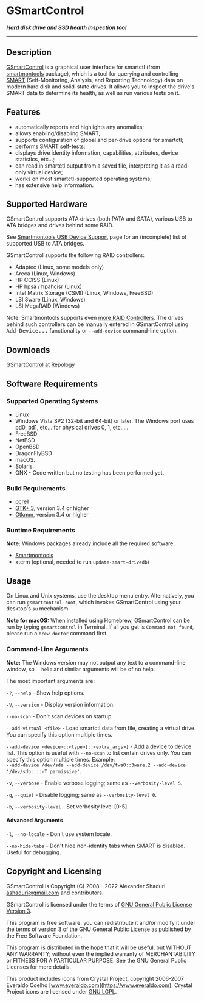 # GSmartControl

***Hard disk drive and SSD health inspection tool***

---

## Description

[GSmartControl](https://gsmartcontrol.shaduri.dev)
is a graphical user interface for smartctl (from [smartmontools](https://www.smartmontools.org/)
package), which is a tool for
querying and controlling [SMART](https://en.wikipedia.org/wiki/S.M.A.R.T.)
(Self-Monitoring, Analysis, and Reporting
Technology) data on modern hard disk and solid-state drives. It allows you to
inspect the drive's SMART data to determine its health, as well as run various
tests on it.


## Features
- automatically reports and highlights any anomalies;
- allows enabling/disabling SMART;
- supports configuration of global and per-drive options for smartctl;
- performs SMART self-tests;
- displays drive identity information, capabilities, attributes, device statistics, etc...;
- can read in smartctl output from a saved file, interpreting it as a read-only virtual device;
- works on most smartctl-supported operating systems;
- has extensive help information.


## Supported Hardware

GSmartControl supports ATA drives (both PATA and SATA), various USB to
ATA bridges and drives behind some RAID.

See [Smartmontools USB Device Support](http://www.smartmontools.org/wiki/Supported_USB-Devices)
page for an (incomplete) list of supported USB to ATA bridges.

GSmartControl supports the following RAID controllers:
- Adaptec (Linux, some models only)
- Areca (Linux, Windows)
- HP CCISS (Linux)
- HP hpsa / hpahcisr (Linux)
- Intel Matrix Storage (CSMI) (Linux, Windows, FreeBSD)
- LSI 3ware (Linux, Windows)
- LSI MegaRAID (Windows)

Note: Smartmontools supports even
[more RAID Controllers](https://www.smartmontools.org/wiki/Supported_RAID-Controllers).
The drives behind such controllers can be manually entered in GSmartControl using
<tt>Add Device...</tt> functionality or `--add-device` command-line option.


## Downloads

[GSmartControl at Repology](https://repology.org/project/gsmartcontrol/versions)


## Software Requirements

### Supported Operating Systems
* Linux
* Windows Vista SP2 (32-bit and 64-bit) or later. The Windows port uses pd0, pd1, etc...
for physical drives 0, 1, etc... .
* FreeBSD
* NetBSD
* OpenBSD
* DragonFlyBSD
* macOS.
* Solaris.
* QNX - Code written but no testing has been performed yet.

### Build Requirements
* [pcre1](https://www.pcre.org)
* [GTK+ 3](https://www.gtk.org), version 3.4 or higher
* [Gtkmm](https://www.gtkmm.org), version 3.4 or higher

### Runtime Requirements
**Note:** Windows packages already include all the required software. 
* [Smartmontools](https://www.smartmontools.org/)
* xterm (optional, needed to run `update-smart-drivedb`)


## Usage

On Linux and Unix systems, use the desktop menu entry. Alternatively, you can
run `gsmartcontrol-root`, which invokes GSmartControl using your desktop's `su` mechanism.

**Note for macOS:** When installed using Homebrew, GSmartControl can be run by
typing `gsmartcontrol` in Terminal. If all you get is `Command not found`, please run
a `brew doctor` command first.


### Command-Line Arguments

**Note:** The Windows version may not output any text to a command-line window,
so `--help` and similar arguments will be of no help.

The most important arguments are:

`-?`, `--help` - Show help options.

`-V`, `--version` - Display version information.

`--no-scan` - Don't scan devices on startup.

`--add-virtual <file>` - Load smartctl data from file, creating a virtual drive. You
can specify this option multiple times.

`--add-device <device>::<type>[::<extra_args>]` - Add a device to device list.
This option is useful with `--no-scan` to list certain drives only. You can specify
this option multiple times.
Example:  
`--add-device /dev/sda --add-device /dev/twa0::3ware,2 --add-device
'/dev/sdb::::-T permissive'`.

`-v`, `--verbose` - Enable verbose logging; same as `--verbosity-level 5`.

`-q`, `--quiet` - Disable logging; same as `--verbosity-level 0`.

`-b`, `--verbosity-level` - Set verbosity level \[0-5].

#### Advanced Arguments

`-l`, `--no-locale` - Don't use system locale.

`--no-hide-tabs` - Don't hide non-identity tabs when SMART is disabled. Useful
for debugging.



## Copyright and Licensing

GSmartControl is Copyright (C) 2008 - 2022 Alexander Shaduri [ashaduri@gmail.com](mailto:ashaduri@gmail.com) and contributors.

GSmartControl is licensed under the terms of
[GNU General Public License Version 3](https://www.gnu.org/licenses/gpl-3.0.en.html).

This program is free software: you can redistribute it and/or modify it under
the terms of version 3 of the GNU General Public License as published by the
Free Software Foundation.

This program is distributed in the hope that it will be useful, but WITHOUT ANY
WARRANTY; without even the implied warranty of MERCHANTABILITY or FITNESS FOR
A PARTICULAR PURPOSE. See the GNU General Public Licenses for more details.

This product includes icons from Crystal Project,
copyright 2006-2007 Everaldo Coelho [www.everaldo.com](https://www.everaldo.com).
Crystal Project icons are licensed under [GNU LGPL](https://www.gnu.org/licenses/lgpl-3.0.en.html).

